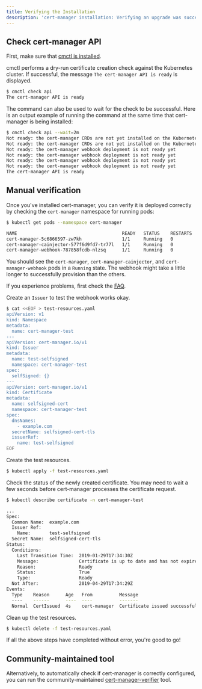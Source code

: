 ```yaml
---
title: Verifying the Installation
description: 'cert-manager installation: Verifying an upgrade was successful'
---
```


## Check cert-manager API

First, make sure that [cmctl is installed](../usage/cmctl.md#installation).

cmctl performs a dry-run certificate creation check against the Kubernetes cluster.
If successful, the message `The cert-manager API is ready` is displayed.

```bash
$ cmctl check api
The cert-manager API is ready
```

The command can also be used to wait for the check to be successful.
Here is an output example of running the command at the same time that cert-manager is being installed:

```bash
$ cmctl check api --wait=2m
Not ready: the cert-manager CRDs are not yet installed on the Kubernetes API server
Not ready: the cert-manager CRDs are not yet installed on the Kubernetes API server
Not ready: the cert-manager webhook deployment is not ready yet
Not ready: the cert-manager webhook deployment is not ready yet
Not ready: the cert-manager webhook deployment is not ready yet
Not ready: the cert-manager webhook deployment is not ready yet
The cert-manager API is ready
```

## Manual verification

Once you've installed cert-manager, you can verify it is deployed correctly by
checking the `cert-manager` namespace for running pods:

```bash
$ kubectl get pods --namespace cert-manager

NAME                                       READY   STATUS    RESTARTS   AGE
cert-manager-5c6866597-zw7kh               1/1     Running   0          2m
cert-manager-cainjector-577f6d9fd7-tr77l   1/1     Running   0          2m
cert-manager-webhook-787858fcdb-nlzsq      1/1     Running   0          2m
```

You should see the `cert-manager`, `cert-manager-cainjector`, and
`cert-manager-webhook` pods in a `Running` state. The webhook might take a
little longer to successfully provision than the others.

If you experience problems, first check the [FAQ](../faq/README.md).

Create an `Issuer` to test the webhook works okay.
```bash
$ cat <<EOF > test-resources.yaml
apiVersion: v1
kind: Namespace
metadata:
  name: cert-manager-test
---
apiVersion: cert-manager.io/v1
kind: Issuer
metadata:
  name: test-selfsigned
  namespace: cert-manager-test
spec:
  selfSigned: {}
---
apiVersion: cert-manager.io/v1
kind: Certificate
metadata:
  name: selfsigned-cert
  namespace: cert-manager-test
spec:
  dnsNames:
    - example.com
  secretName: selfsigned-cert-tls
  issuerRef:
    name: test-selfsigned
EOF
```

Create the test resources.
```bash
$ kubectl apply -f test-resources.yaml
```

Check the status of the newly created certificate. You may need to wait a few
seconds before cert-manager processes the certificate request.
```bash
$ kubectl describe certificate -n cert-manager-test

...
Spec:
  Common Name:  example.com
  Issuer Ref:
    Name:       test-selfsigned
  Secret Name:  selfsigned-cert-tls
Status:
  Conditions:
    Last Transition Time:  2019-01-29T17:34:30Z
    Message:               Certificate is up to date and has not expired
    Reason:                Ready
    Status:                True
    Type:                  Ready
  Not After:               2019-04-29T17:34:29Z
Events:
  Type    Reason      Age   From          Message
  ----    ------      ----  ----          -------
  Normal  CertIssued  4s    cert-manager  Certificate issued successfully
```

Clean up the test resources.
```bash
$ kubectl delete -f test-resources.yaml
```

If all the above steps have completed without error, you're good to go!

## Community-maintained tool

Alternatively, to automatically check if cert-manager is correctly configured,
you can run the community-maintained [cert-manager-verifier](https://github.com/alenkacz/cert-manager-verifier) tool.